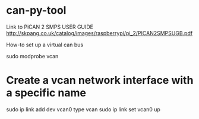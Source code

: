 # can-py-tool

Link to PiCAN 2 SMPS USER GUIDE
http://skpang.co.uk/catalog/images/raspberrypi/pi_2/PICAN2SMPSUGB.pdf

How-to set up a virtual can bus

sudo modprobe vcan
# Create a vcan network interface with a specific name
sudo ip link add dev vcan0 type vcan
sudo ip link set vcan0 up


